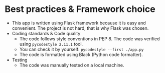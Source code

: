 # Best practices & Framework choice

- This app is written using Flask framework because it is easy and convenient. The project is not hard, that is why Flask was chosen.
- Coding standards & Code quality
  - The code follows style conventions in PEP 8. The code was verified using `pycodestyle 2.11.1` tool.
  - You can check it by yourself: `pycodestyle --first ./app.py`
  - The code is formatted using Black (Python code formatter).
- Testing
  - The code was manually tested on a local machine.

